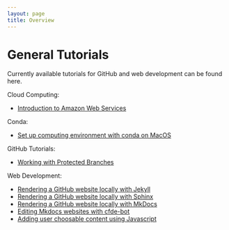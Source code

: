 ```yaml
---
layout: page
title: Overview
---
```



General Tutorials
==================

Currently available tutorials for GitHub and web development can be found here.

Cloud Computing:

- [Introduction to Amazon Web Services](Introduction_to_Amazon_Web_Services/introtoaws1.md)

Conda:

  - [Set up computing environment with conda on MacOS](install_conda_tutorial.md)

 GitHub Tutorials:

  - [Working with Protected Branches](ProtectedBranch_HowTo.md)

Web Development:

  - [Rendering a GitHub website locally with Jekyll](Jekyll_Tutorial.md)
  - [Rendering a GitHub website locally with Sphinx](Sphinx_Tutorial.md)
  - [Rendering a GitHub website locally with MkDocs](mkdocs.md)
  - [Editing Mkdocs websites with cfde-bot](cfdebot_website_editing.md)
  - [Adding user choosable content using Javascript](javascript_chooser.md)


  
